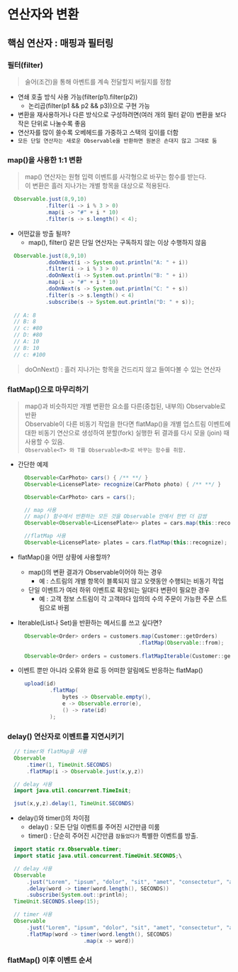 # 연산자와 변환

## 핵심 연산자 : 매핑과 필터링

### 필터(filter)
  > 술어(조건)을 통해 아벤트를 계속 전달할지 버릴지를 정함

  - 연쇄 호출 방식 사용 가능(filter(p1).filter(p2))
    - 논리곱(filter(p1 && p2 && p3))으로 구현 가능
  - 변환을 재사용하거나 다른 방식으로 구성하려면(여러 개의 필터 같이) 변환을 보다 작은 단위로 나눌수록 좋음
  - 연산자를 많이 쓸수록 오베헤드를 가중하고 스택의 깊이를 더함
  - `모든 단일 연산자는 새로운 Observable을 반환하면 원본은 손대지 않고 그대로 둠`

### map()을 사용한 1:1 변환
  > map() 연산자는 원형 입력 이벤트를 사각형으로 바꾸는 함수를 받는다. <br>
  이 변환은 흘러 지나가는 개별 항목을 대상으로 적용된다.

  ```java
    Observable.just(8,9,10)
              .filter(i -> i % 3 > 0)
              .map(i -> "#" + i * 10)
              .filter(s -> s.length() < 4); 
  ```

  * 어떤값을 방출 될까?
    - map(), filter() 같은 단일 연산자는 구독하지 않는 이상 수행하지 않음
  
  ```java
    Observable.just(8,9,10)
              .doOnNext(i -> System.out.println("A: " + i))
              .filter(i -> i % 3 > 0)
              .doOnNext(i -> System.out.println("B: " + i))
              .map(i -> "#" + i * 10)
              .doOnNext(s -> System.out.println("C: " + s))
              .filter(s -> s.length() < 4)
              .subscribe(s -> System.out.println("D: " + s)); 
    
    // A: 8
    // B: 8
    // c: #80
    // D: #80
    // A: 10
    // B: 10
    // c: #100
  ```
  > doOnNext() : 흘러 지나가는 항목을 건드리지 않고 들여다볼 수 있는 연산자

### flatMap()으로 마무리하기
> map()과 비슷하지만 개별 변환한 요소를 다른(중첩된, 내부의) Observable로 반환<br>
Observable이 다른 비동기 작업을 한다면 flatMap()을 개별 업스트림 이벤트에 대한 비동기 연산으로 생성하여 분할(fork) 실행한 뒤 결과를 다시 모을 (join) 때 사용할 수 있음. <br>
`Observable<T> 와 T를 Observable<R>로 바꾸는 함수를 취함.`

* 간단한 예제
  ```java
    Observable<CarPhoto> cars() { /** **/ }
    Observable<LicensePlate> recognize(CarPhoto photo) { /** **/ }

    Observable<CarPhoto> cars = cars();

    // map 사용
    // map() 함수에서 반환하는 모든 것을 Observable 안에서 한번 더 감쌈
    Observable<Observable<LicensePlate>> plates = cars.map(this::recognize);

    //flatMap 사용
    Observable<LicensePlate> plates = cars.flatMap(this::recognize);
  ```
* flatMap()을 어떤 상황에 사용할까?
  - map()의 변환 결과가 Observable이어야 하는 경우
    - 예 : 스트림의 개별 항목이 블록되지 않고 오랫동안 수행되는 비동기 작업
  - 단일 이벤트가 여러 하위 이벤트로 확장되는 일대다 변환이 필요한 경우
    - 예 : 고객 정보 스트림이 각 고객마다 임의의 수의 주문이 가능한 주문 스트림으로 바뀜

* Iterable(List나 Set)을 반환하는 메서드를 쓰고 싶다면?
  ```java
    Observable<Order> orders = customers.map(Customer::getOrders)
                                        .flatMap(Observable::from);
    
    Observable<Order> orders = customers.flatMapIterable(Customer::getOrders);
  ```

* 이벤트 뿐만 아니라 오류와 완료 등 어떠한 알림에도 반응하는 flatMap()
  ```java
    upload(id)
            .flatMap(
                bytes -> Observable.empty(),
                e -> Observable.error(e),
                () -> rate(id)
            );
  ```
### delay() 연산자로 이벤트를 지연시키기
```java
  // timer와 flatMap을 사용
  Observable
      .timer(1, TimeUnit.SECONDS)
      .flatMap(i -> Observable.just(x,y,z))

  // delay 사용
  import java.util.concurrent.TimeInit;

  jsut(x,y,z).delay(1, TimeUnit.SECONDS)
```

* delay()와 timer()의 차이점
  - delay() : 모든 단일 이벤트를 주어진 시간만큼 미룸
  - timer() : 단순히 주어진 시간만큼 `잠들었다가` 특별한 이벤트를 방출.

```java
  import static rx.Observable.timer;
  import static java.util.concurrent.TimeUnit.SECONDS;\

  // delay 사용
  Observable
      .just("Lorem", "ipsum", "dolor", "sit", "amet", "consectetur", "adipiscing", "elit")
      .delay(word -> timer(word.length(), SECONDS))
      .subscribe(System.out::println);
  TimeUnit.SECONDS.sleep(15);

  // timer 사용
  Observable
      .just("Lorem", "ipsum", "dolor", "sit", "amet", "consectetur", "adipiscing", "elit")
      .flatMap(word -> timer(word.length(), SECONDS)
                        .map(x -> word))
```
### flatMap() 이후 이벤트 순서

